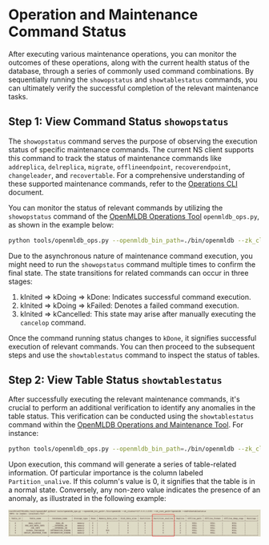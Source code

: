 # Operation and Maintenance Command Status

After executing various maintenance operations, you can monitor the outcomes of these operations, along with the current health status of the database, through a series of commonly used command combinations. By sequentially running the `showopstatus` and `showtablestatus` commands, you can ultimately verify the successful completion of the relevant maintenance tasks.

## Step 1: View Command Status `showopstatus`

The `showopstatus` command serves the purpose of observing the execution status of specific maintenance commands. The current NS client supports this command to track the status of maintenance commands like `addreplica`, `delreplica`, `migrate`, `offlineendpoint`, `recoverendpoint`, `changeleader`, and `recovertable`. For a comprehensive understanding of these supported maintenance commands, refer to the [Operations CLI](https://chat.openai.com/cli.md) document.

You can monitor the status of relevant commands by utilizing the `showopstatus` command of the [OpenMLDB Operations Tool](https://chat.openai.com/openmldb_ops.md) `openmldb_ops.py`, as shown in the example below:

```bash
python tools/openmldb_ops.py --openmldb_bin_path=./bin/openmldb --zk_cluster=127.0.0.1:2181 --zk_root_path=/openmldb --cmd=showopstatus
```

Due to the asynchronous nature of maintenance command execution, you might need to run the `showopstatus` command multiple times to confirm the final state. The state transitions for related commands can occur in three stages:

1. kInited => kDoing => kDone: Indicates successful command execution.
2. kInited => kDoing => kFailed: Denotes a failed command execution.
3. kInited => kCancelled: This state may arise after manually executing the `cancelop` command.

Once the command running status changes to `kDone`, it signifies successful execution of relevant commands. You can then proceed to the subsequent steps and use the `showtablestatus` command to inspect the status of tables.

## Step 2: View Table Status `showtablestatus`

After successfully executing the relevant maintenance commands, it's crucial to perform an additional verification to identify any anomalies in the table status. This verification can be conducted using the `showtablestatus` command within the [OpenMLDB Operations and Maintenance Tool](https://chat.openai.com/openmldb_ops.md). For instance:

```bash
python tools/openmldb_ops.py --openmldb_bin_path=./bin/openmldb --zk_cluster=127.0.0.1:2181 --zk_root_path=/openmldb --cmd=showtablestatus
```

Upon execution, this command will generate a series of table-related information. Of particular importance is the column labeled `Partition_unalive`. If this column's value is 0, it signifies that the table is in a normal state. Conversely, any non-zero value indicates the presence of an anomaly, as illustrated in the following example:

![image-20230113144942187](images/showtablestatus.png)
